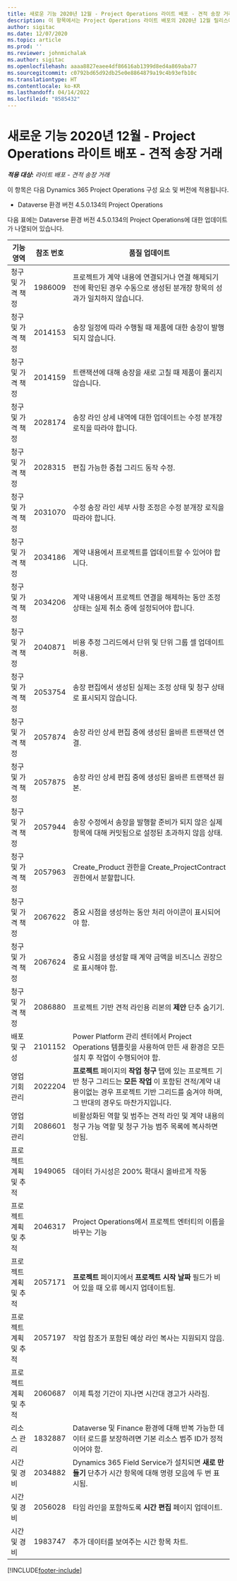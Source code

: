 ```yaml
---
title: 새로운 기능 2020년 12월 - Project Operations 라이트 배포 - 견적 송장 거래
description: 이 항목에서는 Project Operations 라이트 배포의 2020년 12월 릴리스에서 사용 가능한 품질 업데이트에 대한 정보를 제공합니다.
author: sigitac
ms.date: 12/07/2020
ms.topic: article
ms.prod: ''
ms.reviewer: johnmichalak
ms.author: sigitac
ms.openlocfilehash: aaaa8827eaee4df86616ab1399d8ed4a869aba77
ms.sourcegitcommit: c0792bd65d92db25e0e8864879a19c4b93efb10c
ms.translationtype: HT
ms.contentlocale: ko-KR
ms.lasthandoff: 04/14/2022
ms.locfileid: "8585432"
---
```

# <a name="whats-new-december-2020---project-operations-lite-deployment---deal-to-proforma-invoicing"></a>새로운 기능 2020년 12월 - Project Operations 라이트 배포 - 견적 송장 거래

_**적용 대상:** 라이트 배포 - 견적 송장 거래_

이 항목은 다음 Dynamics 365 Project Operations 구성 요소 및 버전에 적용됩니다.

  - Dataverse 환경 버전 4.5.0.134의 Project Operations 

다음 표에는 Dataverse 환경 버전 4.5.0.134의 Project Operations에 대한 업데이트가 나열되어 있습니다.

| **기능 영역** | **참조 번호** | **품질 업데이트** |
| --- | --- | --- |
| 청구 및 가격 책정 | 1986009 | 프로젝트가 계약 내용에 연결되거나 연결 해제되기 전에 확인된 경우 수동으로 생성된 분개장 항목의 성과가 일치하지 않습니다. |
| 청구 및 가격 책정 | 2014153 | 송장 일정에 따라 수행될 때 제품에 대한 송장이 발행되지 않습니다. |
| 청구 및 가격 책정 | 2014159 | 트랜잭션에 대해 송장을 새로 고칠 때 제품이 풀리지 않습니다. |
| 청구 및 가격 책정 | 2028174 | 송장 라인 상세 내역에 대한 업데이트는 수정 분개장 로직을 따라야 합니다. |
| 청구 및 가격 책정 | 2028315 | 편집 가능한 중첩 그리드 동작 수정. |
| 청구 및 가격 책정 | 2031070 | 수정 송장 라인 세부 사항 조정은 수정 분개장 로직을 따라야 합니다. |
| 청구 및 가격 책정 | 2034186 | 계약 내용에서 프로젝트를 업데이트할 수 있어야 합니다. |
| 청구 및 가격 책정 | 2034206 | 계약 내용에서 프로젝트 연결을 해제하는 동안 조정 상태는 실제 취소 중에 설정되어야 합니다. |
| 청구 및 가격 책정 | 2040871 | 비용 추정 그리드에서 단위 및 단위 그룹 셀 업데이트 허용. |
| 청구 및 가격 책정 | 2053754 | 송장 편집에서 생성된 실제는 조정 상태 및 청구 상태로 표시되지 않습니다. |
| 청구 및 가격 책정 | 2057874 | 송장 라인 상세 편집 중에 생성된 올바른 트랜잭션 연결. |
| 청구 및 가격 책정 | 2057875 | 송장 라인 상세 편집 중에 생성된 올바른 트랜잭션 원본. |
| 청구 및 가격 책정 | 2057944 | 송장 수정에서 송장을 발행할 준비가 되지 않은 실제 항목에 대해 커밋됨으로 설정된 초과하지 않음 상태. |
| 청구 및 가격 책정 | 2057963 | Create\_Product 권한을 Create\_ProjectContract 권한에서 분할합니다. |
| 청구 및 가격 책정 | 2067622 | 중요 시점을 생성하는 동안 처리 아이콘이 표시되어야 함. |
| 청구 및 가격 책정 | 2067624 | 중요 시점을 생성할 때 계약 금액을 비즈니스 권장으로 표시해야 함. |
| 청구 및 가격 책정 | 2086880 | 프로젝트 기반 견적 라인용 리본의 **제안** 단추 숨기기. |
| 배포 및 구성 | 2101152 | Power Platform 관리 센터에서 Project Operations 템플릿을 사용하여 만든 새 환경은 모든 설치 후 작업이 수행되어야 함. |
|  영업 기회 관리 | 2022204 | **프로젝트** 페이지의 **작업 청구** 탭에 있는 프로젝트 기반 청구 그리드는 **모든 작업** 이 포함된 견적/계약 내용이없는 경우 프로젝트 기반 그리드를 숨겨야 하며, 그 반대의 경우도 마찬가지입니다. |
|  영업 기회 관리 | 2086601 | 비활성화된 역할 및 범주는 견적 라인 및 계약 내용의 청구 가능 역할 및 청구 가능 범주 목록에 복사하면 안됨. |
| 프로젝트 계획 및 추적 | 1949065 | 데이터 가시성은 200% 확대시 올바르게 작동 |
| 프로젝트 계획 및 추적 | 2046317 | Project Operations에서 프로젝트 엔터티의 이름을 바꾸는 기능 |
| 프로젝트 계획 및 추적 | 2057171 | **프로젝트** 페이지에서 **프로젝트 시작 날짜** 필드가 비어 있을 때 오류 메시지 업데이트됨. |
| 프로젝트 계획 및 추적 | 2057197 | 작업 참조가 포함된 예상 라인 복사는 지원되지 않음. |
| 프로젝트 계획 및 추적 | 2060687 | 이제 특정 기간이 지나면 시간대 경고가 사라짐. |
| 리소스 관리 | 1832887 | Dataverse 및 Finance 환경에 대해 반복 가능한 데이터 로드를 보장하려면 기본 리소스 범주 ID가 정적이어야 함. |
| 시간 및 경비 | 2034882 | Dynamics 365 Field Service가 설치되면 **새로 만들기** 단추가 시간 항목에 대해 명령 모음에 두 번 표시됨. |
| 시간 및 경비 | 2056028 | 타임 라인을 포함하도록 **시간 편집** 페이지 업데이트. |
| 시간 및 경비 | 1983747 | 추가 데이터를 보여주는 시간 항목 차트. |


[!INCLUDE[footer-include](../../includes/footer-banner.md)]